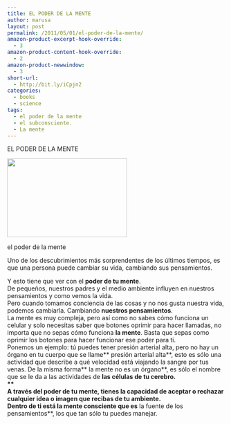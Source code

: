```yaml
---
title: EL PODER DE LA MENTE
author: marusa
layout: post
permalink: /2011/05/01/el-poder-de-la-mente/
amazon-product-excerpt-hook-override:
  - 3
amazon-product-content-hook-override:
  - 2
amazon-product-newwindow:
  - 3
short-url:
  - http://bit.ly/iCpjn2
categories:
  - books
  - science
tags:
  - el poder de la mente
  - el subconsciente.
  - La mente
---
```

EL PODER DE LA MENTE  


<div id="attachment_883" style="width: 287px" class="wp-caption alignleft">
  <a href="http://blogs.bikecrawler.com/wp-content/uploads/2011/05/la-mente.jpg"><img src="http://blogs.bikecrawler.com/wp-content/uploads/2011/05/la-mente.jpg" alt="" width="277" height="182" class="size-full wp-image-883" /></a>
  
  <p class="wp-caption-text">
    el poder de la mente
  </p>
</div>Uno de los descubrimientos más sorprendentes de los últimos tiempos, es que una persona puede cambiar su vida, cambiando sus pensamientos.

  
Y esto tiene que ver con el **poder de tu mente**.  
De pequeños, nuestros padres y el medio ambiente influyen en nuestros pensamientos y como vemos la vida.  
Pero cuando tomamos conciencia de las cosas y no nos gusta nuestra vida, podemos cambiarla. Cambiando **nuestros pensamientos**.  
La mente es muy compleja, pero así como no sabes cómo funciona un celular y solo necesitas saber que botones oprimir para hacer llamadas, no importa que no sepas cómo funciona **la mente**. Basta que sepas como oprimir los botones para hacer funcionar ese poder para ti.  
Ponemos un ejemplo: tú puedes tener presión arterial alta, pero no hay un órgano en tu cuerpo que se llame** presión arterial alta**, esto es sólo una actividad que describe a qué velocidad está viajando la sangre por tus venas. De la misma forma** la mente no es un órgano**, es sólo el nombre que se le da a las actividades de **las células de tu cerebro.  
**  
A través del poder de tu mente, tienes la capacidad de aceptar o rechazar cualquier idea o imagen que recibas de tu ambiente.  
Dentro de ti está la mente consciente que es** la fuente de los pensamientos**, los que tan sólo tu puedes manejar.
